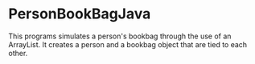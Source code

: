 # PersonBookBagJava
This programs simulates a person's bookbag through the use of an ArrayList. It creates a person and a bookbag object that are tied to each other.
